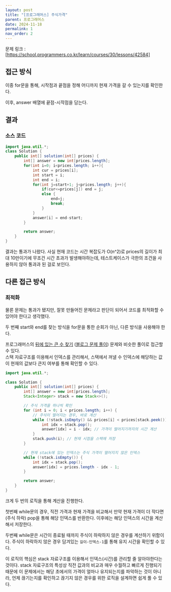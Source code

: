 ```yaml
---
layout: post
title: "[프로그래머스] 주식가격"
parent: 프로그래머스
date: 2024-11-18
permalink: 1
nav_order: 2
---
```


문제 링크 : [https://school.programmers.co.kr/learn/courses/30/lessons/42584]

## 접근 방식

이중 for문을 통해, 시작점과 끝점을 정해 어디까지 현재 가격을 갈 수 있는지를 확인한다.

이후, answer 배열에 끝점-시작점을 담는다.

## 결과

### 소스 코드

```java
import java.util.*;
class Solution {
    public int[] solution(int[] prices) {
        int[] answer = new int[prices.length];
        for(int i=0; i<prices.length; i++){
            int cur = prices[i];
            int start = i;
            int end = i;
            for(int j=start+1; j<prices.length; j++){
                if(cur<=prices[j]) end = j;
                else {
                    end=j;
                    break;
                }
            }
            answer[i] = end-start;
        }

        return answer;
    }
}
```

결과는 통과가 나왔다. 사실 현재 코드는 시간 복잡도가 O(n^2)로 prices의 길이가 최대 10만이기에 무조건 시간 초과가 발생해야하는데, 테스트케이스가 극한의 조건을 사용하지 않아 통과과 된 걸로 보인다.

## 다른 접근 방식

### 최적화

물론 문제는 통과가 됐지만, 잘못 만들어진 문제라고 판단이 되어서 코드를 최적화할 수 있어야 한다고 생각했다.

두 번째 start와 end를 찾는 방식을 for문을 통한 순회가 아닌, 다른 방식을 사용해야 한다.

프로그래머스의 [뒤에 있는 큰 수 찾기] ([블로그 문제 풀이]) 문제와 비슷한 풀이로 접근할 수 있다.  
스택 자료구조를 이용해서 인덱스를 관리해서, 스택에서 꺼낼 수 인덱스에 해당하는 값이 현재의 값보다 큰지 여부를 통해 확인할 수 있다.

```java
import java.util.*;

class Solution {
    public int[] solution(int[] prices) {
        int[] answer = new int[prices.length];
        Stack<Integer> stack = new Stack<>();

        // 주식 가격을 하나씩 확인
        for (int i = 0; i < prices.length; i++) {
            // 주식이 떨어지는 경우, 바로 계산
            while (!stack.isEmpty() && prices[i] < prices[stack.peek()]) {
                int idx = stack.pop();
                answer[idx] = i - idx; // 가격이 떨어지기까지의 시간 계산
            }
            stack.push(i); // 현재 시점을 스택에 저장
        }

        // 현재 stack에 있는 인덱스는 주식 가격이 떨어지지 않은 인덱스
        while (!stack.isEmpty()) {
            int idx = stack.pop();
            answer[idx] = prices.length - idx - 1;
        }

        return answer;
    }
}
```

크게 두 번의 로직을 통해 계산을 진행한다.

첫번째 while문의 경우, 직전 가격과 현재 가격을 비교해서 만약 현재 가격이 더 작다면 (주식 하락) pop을 통해 해당 인덱스를 반환한다. 이후에는 해당 인덱스의 시간을 계산해서 저장한다.

두번째 while문은 시간이 종료될 때까지 주식이 하락하지 않은 경우를 계산하기 위함이다. 주식이 하락하지 않은 경우 담겨있는 `길이-인덱스-1`를 통해 유지 시간을 확인할 수 있다.

이 로직의 핵심은 stack 자료구조를 이용해서 인덱스(시간)를 관리할 줄 알아야한다는 것이다. stack 자료구조의 특성상 직전 값과의 비교과 매우 수월하고 빠르게 진행되기 때문에 이 문제에서는 해당 초에서의 가격이 얼마나 유지되는지를 파악하는 것이 아니라, 언제 끊기는지를 확인하고 끊기지 않은 경우를 위한 로직을 설계하면 쉽게 풀 수 있다.

[https://school.programmers.co.kr/learn/courses/30/lessons/42584]: https://school.programmers.co.kr/learn/courses/30/lessons/42584
[뒤에 있는 큰 수 찾기]: https://school.programmers.co.kr/learn/courses/30/lessons/154539
[블로그 문제 풀이]: https://cutepassions.github.io/%EA%B3%B5%EB%B6%80/%EC%95%8C%EA%B3%A0%EB%A6%AC%EC%A6%98-%EA%B3%B5%EB%B6%80/65
